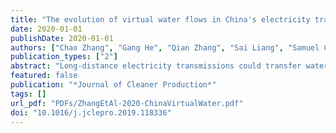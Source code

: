 ```yaml
---
title: "The evolution of virtual water flows in China's electricity transmission network and its driving forces"
date: 2020-01-01
publishDate: 2020-01-01
authors: ["Chao Zhang", "Gang He", "Qian Zhang", "Sai Liang", "Samuel C. Zipper", "Ru Guo", "Xu Zhao", "Lijin Zhong", "Jiao Wang"]
publication_types: ["2"]
abstract: "Long-distance electricity transmissions could transfer water stress associated with electric power generation from the consumption side to the production side. In China, the rapidly growing scale of west-to-east electricity transmission is contributing to rising water stress in the arid northwestern regions. This study investigates the historical evolution and driving forces of virtual water network embodied in inter-provincial electricity transmissions in China during the past decade (2006–2016), measured by both volumetric and stress-weighted water consumption. Results show that electricity production hubs and load centers increasingly diverged in China. Driven by both growing electricity demand in eastern regions and an increasing share of imported electricity, stress-weighted virtual water export from the water-deficient northwestern provinces increased by 120% during the study period. Water efficiency improvements in thermoelectric power generation have offset 35% of the potential growth in total volumetric virtual water transfers, and more than 50% for stress-weighted virtual water transfers. However, the effect of water efficiency improvements has diminished since 2012. Considering China's ambitious plan to boost west-to-east electricity transmissions in the future, increasing the penetration of wind and solar photovoltaic power in electricity mix in northwestern regions should play a more significant role in relieving water stress in major electricity-exporting provinces."
featured: false
publication: "*Journal of Cleaner Production*"
tags: []
url_pdf: "PDFs/ZhangEtAl-2020-ChinaVirtualWater.pdf"
doi: "10.1016/j.jclepro.2019.118336"
---
```



